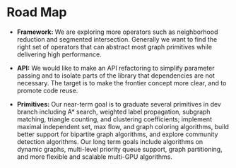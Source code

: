 # Road Map

 - **Framework:** We are exploring more operators such as neighborhood
   reduction and segmented intersection. Generally we want to find the right set of operators that can abstract most graph primitives while delivering high performance.

 - **API:** We would like to make an API refactoring to simplify parameter passing and to isolate parts of the library that dependencies are not necessary. The target is to make the frontier concept more clear, and to promote code reuse.

 - **Primitives:** Our near-term goal is to graduate several primitives in dev branch including A* search, weighted label propagation, subgraph matching, triangle counting, and clustering coefficients; implement maximal independent set, max flow, and graph coloring algorithms, build better support for bipartite graph algorithms, and explore community detection algorithms. Our long term goals include algorithms on dynamic graphs, multi-level priority queue support, graph partitioning, and more flexible and scalable multi-GPU algorithms.
